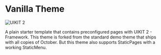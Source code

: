Vanilla Theme
==========

![UIKIT 2](https://getuikit.com/v2)

A plain starter template that contains preconfigured pages with UIKIT 2 - Framework. This theme is forked from the standard demo theme that ships with all copies of October. But this theme also supports StaticPages with a working StaticMenu.